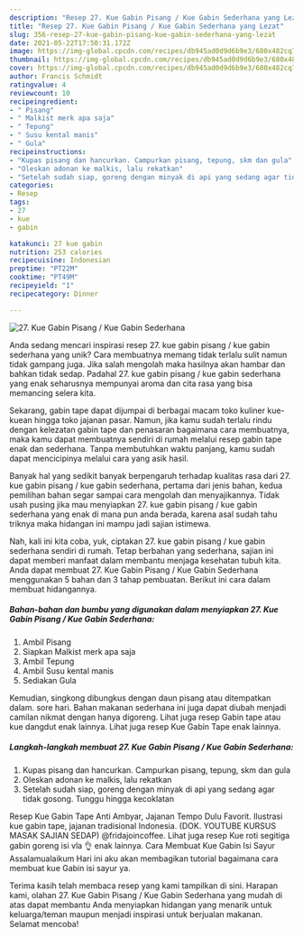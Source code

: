 ```yaml
---
description: "Resep 27. Kue Gabin Pisang / Kue Gabin Sederhana yang Lezat"
title: "Resep 27. Kue Gabin Pisang / Kue Gabin Sederhana yang Lezat"
slug: 356-resep-27-kue-gabin-pisang-kue-gabin-sederhana-yang-lezat
date: 2021-05-22T17:50:31.172Z
image: https://img-global.cpcdn.com/recipes/db945ad0d9d6b9e3/680x482cq70/27-kue-gabin-pisang-kue-gabin-sederhana-foto-resep-utama.jpg
thumbnail: https://img-global.cpcdn.com/recipes/db945ad0d9d6b9e3/680x482cq70/27-kue-gabin-pisang-kue-gabin-sederhana-foto-resep-utama.jpg
cover: https://img-global.cpcdn.com/recipes/db945ad0d9d6b9e3/680x482cq70/27-kue-gabin-pisang-kue-gabin-sederhana-foto-resep-utama.jpg
author: Francis Schmidt
ratingvalue: 4
reviewcount: 10
recipeingredient:
- " Pisang"
- " Malkist merk apa saja"
- " Tepung"
- " Susu kental manis"
- " Gula"
recipeinstructions:
- "Kupas pisang dan hancurkan. Campurkan pisang, tepung, skm dan gula"
- "Oleskan adonan ke malkis, lalu rekatkan"
- "Setelah sudah siap, goreng dengan minyak di api yang sedang agar tidak gosong. Tunggu hingga kecoklatan"
categories:
- Resep
tags:
- 27
- kue
- gabin

katakunci: 27 kue gabin 
nutrition: 253 calories
recipecuisine: Indonesian
preptime: "PT22M"
cooktime: "PT49M"
recipeyield: "1"
recipecategory: Dinner

---
```



![27. Kue Gabin Pisang / Kue Gabin Sederhana](https://img-global.cpcdn.com/recipes/db945ad0d9d6b9e3/680x482cq70/27-kue-gabin-pisang-kue-gabin-sederhana-foto-resep-utama.jpg)

Anda sedang mencari inspirasi resep 27. kue gabin pisang / kue gabin sederhana yang unik? Cara membuatnya memang tidak terlalu sulit namun tidak gampang juga. Jika salah mengolah maka hasilnya akan hambar dan bahkan tidak sedap. Padahal 27. kue gabin pisang / kue gabin sederhana yang enak seharusnya mempunyai aroma dan cita rasa yang bisa memancing selera kita.

Sekarang, gabin tape dapat dijumpai di berbagai macam toko kuliner kue-kuean hingga toko jajanan pasar. Namun, jika kamu sudah terlalu rindu dengan kelezatan gabin tape dan penasaran bagaimana cara membuatnya, maka kamu dapat membuatnya sendiri di rumah melalui resep gabin tape enak dan sederhana. Tanpa membutuhkan waktu panjang, kamu sudah dapat mencicipinya melalui cara yang asik hasil.

Banyak hal yang sedikit banyak berpengaruh terhadap kualitas rasa dari 27. kue gabin pisang / kue gabin sederhana, pertama dari jenis bahan, kedua pemilihan bahan segar sampai cara mengolah dan menyajikannya. Tidak usah pusing jika mau menyiapkan 27. kue gabin pisang / kue gabin sederhana yang enak di mana pun anda berada, karena asal sudah tahu triknya maka hidangan ini mampu jadi sajian istimewa.


Nah, kali ini kita coba, yuk, ciptakan 27. kue gabin pisang / kue gabin sederhana sendiri di rumah. Tetap berbahan yang sederhana, sajian ini dapat memberi manfaat dalam membantu menjaga kesehatan tubuh kita. Anda dapat membuat 27. Kue Gabin Pisang / Kue Gabin Sederhana menggunakan 5 bahan dan 3 tahap pembuatan. Berikut ini cara dalam membuat hidangannya.

<!--inarticleads1-->

##### Bahan-bahan dan bumbu yang digunakan dalam menyiapkan 27. Kue Gabin Pisang / Kue Gabin Sederhana:

1. Ambil  Pisang
1. Siapkan  Malkist merk apa saja
1. Ambil  Tepung
1. Ambil  Susu kental manis
1. Sediakan  Gula


Kemudian, singkong dibungkus dengan daun pisang atau ditempatkan dalam. sore hari. Bahan makanan sederhana ini juga dapat diubah menjadi camilan nikmat dengan hanya digoreng. Lihat juga resep Gabin tape atau kue dangdut enak lainnya. Lihat juga resep Kue Gabin Tape enak lainnya. 

<!--inarticleads2-->

##### Langkah-langkah membuat 27. Kue Gabin Pisang / Kue Gabin Sederhana:

1. Kupas pisang dan hancurkan. Campurkan pisang, tepung, skm dan gula
1. Oleskan adonan ke malkis, lalu rekatkan
1. Setelah sudah siap, goreng dengan minyak di api yang sedang agar tidak gosong. Tunggu hingga kecoklatan


Resep Kue Gabin Tape Anti Ambyar, Jajanan Tempo Dulu Favorit. Ilustrasi kue gabin tape, jajanan tradisional Indonesia. (DOK. YOUTUBE KURSUS MASAK SAJIAN SEDAP) @fridajoincoffee. Lihat juga resep Kue roti segitiga gabin goreng isi vla 👌 enak lainnya. Cara Membuat Kue Gabin Isi Sayur Assalamualaikum Hari ini aku akan membagikan tutorial bagaimana cara membuat kue Gabin isi sayur ya. 

Terima kasih telah membaca resep yang kami tampilkan di sini. Harapan kami, olahan 27. Kue Gabin Pisang / Kue Gabin Sederhana yang mudah di atas dapat membantu Anda menyiapkan hidangan yang menarik untuk keluarga/teman maupun menjadi inspirasi untuk berjualan makanan. Selamat mencoba!
